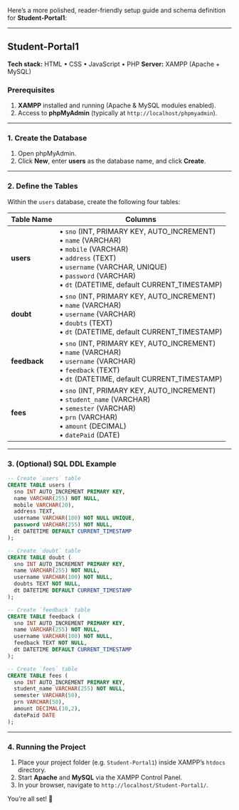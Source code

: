 Here’s a more polished, reader-friendly setup guide and schema definition for **Student-Portal1**:

---

## Student-Portal1

**Tech stack:** HTML • CSS • JavaScript • PHP
**Server:** XAMPP (Apache + MySQL)

### Prerequisites

1. **XAMPP** installed and running (Apache & MySQL modules enabled).
2. Access to **phpMyAdmin** (typically at `http://localhost/phpmyadmin`).

---

### 1. Create the Database

1. Open phpMyAdmin.
2. Click **New**, enter **users** as the database name, and click **Create**.

---

### 2. Define the Tables

Within the `users` database, create the following four tables:

| Table Name   | Columns                                                                                                                                                                                                                            |
| ------------ | ---------------------------------------------------------------------------------------------------------------------------------------------------------------------------------------------------------------------------------- |
| **users**    | • `sno` (INT, PRIMARY KEY, AUTO\_INCREMENT) <br>• `name` (VARCHAR) <br>• `mobile` (VARCHAR) <br>• `address` (TEXT) <br>• `username` (VARCHAR, UNIQUE) <br>• `password` (VARCHAR) <br>• `dt` (DATETIME, default CURRENT\_TIMESTAMP) |
| **doubt**    | • `sno` (INT, PRIMARY KEY, AUTO\_INCREMENT) <br>• `name` (VARCHAR) <br>• `username` (VARCHAR) <br>• `doubts` (TEXT) <br>• `dt` (DATETIME, default CURRENT\_TIMESTAMP)                                                              |
| **feedback** | • `sno` (INT, PRIMARY KEY, AUTO\_INCREMENT) <br>• `name` (VARCHAR) <br>• `username` (VARCHAR) <br>• `feedback` (TEXT) <br>• `dt` (DATETIME, default CURRENT\_TIMESTAMP)                                                            |
| **fees**     | • `sno` (INT, PRIMARY KEY, AUTO\_INCREMENT) <br>• `student_name` (VARCHAR) <br>• `semester` (VARCHAR) <br>• `prn` (VARCHAR) <br>• `amount` (DECIMAL) <br>• `datePaid` (DATE)                                                       |

---

### 3. (Optional) SQL DDL Example

```sql
-- Create `users` table
CREATE TABLE users (
  sno INT AUTO_INCREMENT PRIMARY KEY,
  name VARCHAR(255) NOT NULL,
  mobile VARCHAR(20),
  address TEXT,
  username VARCHAR(100) NOT NULL UNIQUE,
  password VARCHAR(255) NOT NULL,
  dt DATETIME DEFAULT CURRENT_TIMESTAMP
);

-- Create `doubt` table
CREATE TABLE doubt (
  sno INT AUTO_INCREMENT PRIMARY KEY,
  name VARCHAR(255) NOT NULL,
  username VARCHAR(100) NOT NULL,
  doubts TEXT NOT NULL,
  dt DATETIME DEFAULT CURRENT_TIMESTAMP
);

-- Create `feedback` table
CREATE TABLE feedback (
  sno INT AUTO_INCREMENT PRIMARY KEY,
  name VARCHAR(255) NOT NULL,
  username VARCHAR(100) NOT NULL,
  feedback TEXT NOT NULL,
  dt DATETIME DEFAULT CURRENT_TIMESTAMP
);

-- Create `fees` table
CREATE TABLE fees (
  sno INT AUTO_INCREMENT PRIMARY KEY,
  student_name VARCHAR(255) NOT NULL,
  semester VARCHAR(50),
  prn VARCHAR(50),
  amount DECIMAL(10,2),
  datePaid DATE
);
```

---

### 4. Running the Project

1. Place your project folder (e.g. `Student-Portal1`) inside XAMPP’s `htdocs` directory.
2. Start **Apache** and **MySQL** via the XAMPP Control Panel.
3. In your browser, navigate to `http://localhost/Student-Portal1/`.

You’re all set! 🚀
